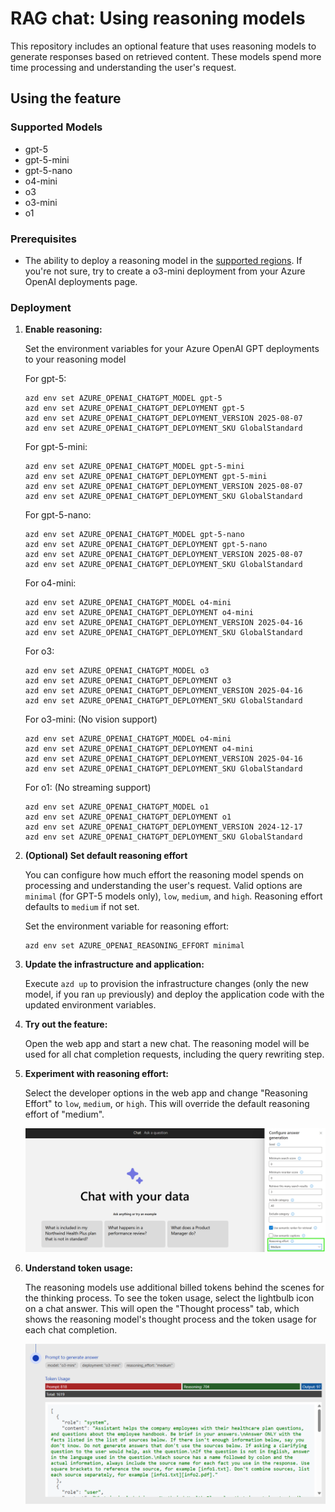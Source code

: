 # RAG chat: Using reasoning models

This repository includes an optional feature that uses reasoning models to generate responses based on retrieved content. These models spend more time processing and understanding the user's request.

## Using the feature

### Supported Models

* gpt-5
* gpt-5-mini
* gpt-5-nano
* o4-mini
* o3
* o3-mini
* o1

### Prerequisites

* The ability to deploy a reasoning model in the [supported regions](https://learn.microsoft.com/azure/ai-services/openai/concepts/models#standard-deployment-model-availability). If you're not sure, try to create a o3-mini deployment from your Azure OpenAI deployments page.

### Deployment

1. **Enable reasoning:**

   Set the environment variables for your Azure OpenAI GPT deployments to your reasoning model

   For gpt-5:

   ```shell
   azd env set AZURE_OPENAI_CHATGPT_MODEL gpt-5
   azd env set AZURE_OPENAI_CHATGPT_DEPLOYMENT gpt-5
   azd env set AZURE_OPENAI_CHATGPT_DEPLOYMENT_VERSION 2025-08-07
   azd env set AZURE_OPENAI_CHATGPT_DEPLOYMENT_SKU GlobalStandard
   ```

   For gpt-5-mini:

   ```shell
   azd env set AZURE_OPENAI_CHATGPT_MODEL gpt-5-mini
   azd env set AZURE_OPENAI_CHATGPT_DEPLOYMENT gpt-5-mini
   azd env set AZURE_OPENAI_CHATGPT_DEPLOYMENT_VERSION 2025-08-07
   azd env set AZURE_OPENAI_CHATGPT_DEPLOYMENT_SKU GlobalStandard
   ```

   For gpt-5-nano:

   ```shell
   azd env set AZURE_OPENAI_CHATGPT_MODEL gpt-5-nano
   azd env set AZURE_OPENAI_CHATGPT_DEPLOYMENT gpt-5-nano
   azd env set AZURE_OPENAI_CHATGPT_DEPLOYMENT_VERSION 2025-08-07
   azd env set AZURE_OPENAI_CHATGPT_DEPLOYMENT_SKU GlobalStandard
   ```

   For o4-mini:

   ```shell
   azd env set AZURE_OPENAI_CHATGPT_MODEL o4-mini
   azd env set AZURE_OPENAI_CHATGPT_DEPLOYMENT o4-mini
   azd env set AZURE_OPENAI_CHATGPT_DEPLOYMENT_VERSION 2025-04-16
   azd env set AZURE_OPENAI_CHATGPT_DEPLOYMENT_SKU GlobalStandard
   ```

   For o3:

   ```shell
   azd env set AZURE_OPENAI_CHATGPT_MODEL o3
   azd env set AZURE_OPENAI_CHATGPT_DEPLOYMENT o3
   azd env set AZURE_OPENAI_CHATGPT_DEPLOYMENT_VERSION 2025-04-16
   azd env set AZURE_OPENAI_CHATGPT_DEPLOYMENT_SKU GlobalStandard
   ```

   For o3-mini: (No vision support)

   ```shell
   azd env set AZURE_OPENAI_CHATGPT_MODEL o4-mini
   azd env set AZURE_OPENAI_CHATGPT_DEPLOYMENT o4-mini
   azd env set AZURE_OPENAI_CHATGPT_DEPLOYMENT_VERSION 2025-04-16
   azd env set AZURE_OPENAI_CHATGPT_DEPLOYMENT_SKU GlobalStandard
   ```

   For o1: (No streaming support)

   ```shell
   azd env set AZURE_OPENAI_CHATGPT_MODEL o1
   azd env set AZURE_OPENAI_CHATGPT_DEPLOYMENT o1
   azd env set AZURE_OPENAI_CHATGPT_DEPLOYMENT_VERSION 2024-12-17
   azd env set AZURE_OPENAI_CHATGPT_DEPLOYMENT_SKU GlobalStandard
   ```

2. **(Optional) Set default reasoning effort**

   You can configure how much effort the reasoning model spends on processing and understanding the user's request. Valid options are `minimal` (for GPT-5 models only), `low`, `medium`, and `high`. Reasoning effort defaults to `medium` if not set.

   Set the environment variable for reasoning effort:

   ```shell
   azd env set AZURE_OPENAI_REASONING_EFFORT minimal
   ```

3. **Update the infrastructure and application:**

   Execute `azd up` to provision the infrastructure changes (only the new model, if you ran `up` previously) and deploy the application code with the updated environment variables.

4. **Try out the feature:**

   Open the web app and start a new chat. The reasoning model will be used for all chat completion requests, including the query rewriting step.

5. **Experiment with reasoning effort:**

   Select the developer options in the web app and change "Reasoning Effort" to `low`, `medium`, or `high`. This will override the default reasoning effort of "medium".

   ![Reasoning configuration screenshot](./images/reasoning.png)

6. **Understand token usage:**

   The reasoning models use additional billed tokens behind the scenes for the thinking process.
   To see the token usage, select the lightbulb icon on a chat answer. This will open the "Thought process" tab, which shows the reasoning model's thought process and the token usage for each chat completion.

   ![Thought process token usage](./images/token-usage.png)
